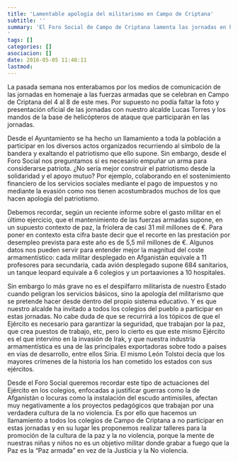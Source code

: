 ```yaml
---
title: 'Lamentable apología del militarismo en Campo de Criptana'
subtitle: ''
summary: 'El Foro Social de Campo de Criptana lamenta las jornadas en homenaje a las fuerzas armadas organizadas del 4 al 8 de mayo por el actual equipo de gobierno, con Lucas Torres a la cabeza. Este tipo de actos, según el Foro, no deberían permitirse especialmente en los centros educativos al promover los valores bélicos y armamentistas. 
'
tags: []
categories: []
asociacion: []
date: 2016-05-05 11:48:11
lastmod:
---
```


La pasada semana nos enterabamos por los medios de comunicación de las jornadas en homenaje a las fuerzas armadas que se celebran en Campo de Criptana del 4 al 8 de este mes. Por supuesto no podía faltar la foto y presentación oficial de las jornadas con nuestro alcalde Lucas Torres y los mandos de la base de helicópteros de ataque que participarán en las jornadas. 

Desde el Ayuntamiento se ha hecho un llamamiento a toda la población a participar en los diversos actos organizados recurriendo al símbolo de la bandera y exaltando el patriotismo que ello supone. Sin embargo, desde el Foro Social nos preguntamos si es necesario empuñar un arma para considerarse patriota. ¿No sería mejor construir el patriotismo desde la solidaridad y el apoyo mutuo? Por ejemplo, colaborando en el sostenimiento financiero de los servicios sociales mediante el pago de impuestos y no mediante la evasión como nos tienen acostumbrados muchos de los que hacen apología del patriotismo. 

Debemos recordar, según un reciente informe sobre el gasto militar en el último ejercicio, que el mantenimiento de las fuerzas armadas supone, en un supuesto contexto de paz, la friolera de casi 31 mil millones de €. Para poner en contexto esta cifra baste decir que el recorte en las prestación por desempleo prevista para este año es de 5,5 mil millones de €. Algunos datos nos pueden servir para entender mejor la  magnitud del coste armamentístico: cada militar desplegado en Afganistán equivale a 11 profesores para secundaria, cada avión desplegado supone 684 sanitarios, un tanque leopard equivale a 6 colegios y un portaaviones a 10 hospitales.

Sin embargo lo más grave no es el despilfarro militarista de nuestro Estado cuando peligran los servicios básicos, sino la apología del militarismo que se pretende hacer desde dentro del propio sistema educativo. Y es que nuestro alcalde ha invitado a todos los colegios del pueblo a participar en estas jornadas. No cabe duda de que se recurrirá a los tópicos de que el Ejército es necesario para garantizar la seguridad, que trabajan por la paz, que crea puestos de trabajo, etc, pero lo cierto es que este mismo Ejército es el que intervino en la invasión de Irak, y que nuestra industria armamentística es una de las principales exportadoras sobre todo a países en vías de desarrollo, entre ellos Siria. El mismo León Tolstoi decía que los mayores crímenes de la historia los han cometido los estados con sus ejércitos.

Desde el Foro Social queremos recordar este tipo de actuaciones del Ejército en los colegios, enfocadas a justificar guerras como la de Afganistán o locuras como la instalación del escudo antimisiles, afectan muy negativamente a los proyectos pedagógicos que trabajan por una verdadera cultura de la no violencia. Es por ello que hacemos un llamamiento a todos los colegios de Campo de Criptana a no participar en estas jornadas y en su lugar les proponemos realizar talleres para la promoción de la cultura de la paz y la no violencia, porque la mente de nuestras niñas y niños no es un objetivo militar donde grabar a fuego que la Paz es la “Paz armada” en vez de la Justicia y la No violencia. 